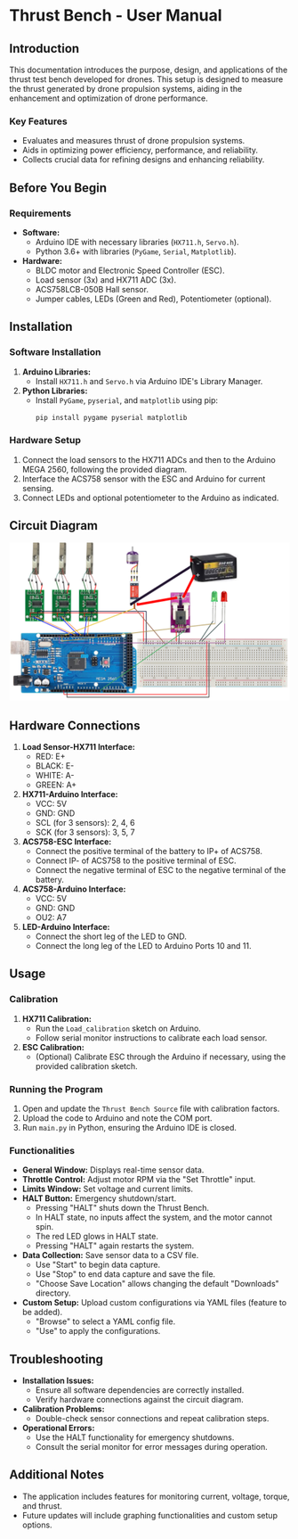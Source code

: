 # Thrust Bench - User Manual

## Introduction

This documentation introduces the purpose, design, and applications of the thrust test bench developed for drones. This setup is designed to measure the thrust generated by drone propulsion systems, aiding in the enhancement and optimization of drone performance.

### Key Features

-   Evaluates and measures thrust of drone propulsion systems.
-   Aids in optimizing power efficiency, performance, and reliability.
-   Collects crucial data for refining designs and enhancing reliability.

## Before You Begin

### Requirements

-   **Software:**
    -   Arduino IDE with necessary libraries (`HX711.h`, `Servo.h`).
    -   Python 3.6+ with libraries (`PyGame`, `Serial`, `Matplotlib`).
-   **Hardware:**
    -   BLDC motor and Electronic Speed Controller (ESC).
    -   Load sensor (3x) and HX711 ADC (3x).
    -   ACS758LCB-050B Hall sensor.
    -   Jumper cables, LEDs (Green and Red), Potentiometer (optional).

## Installation

### Software Installation

1.  **Arduino Libraries:**
    -   Install `HX711.h` and `Servo.h` via Arduino IDE's Library Manager.
2.  **Python Libraries:**
    -   Install `PyGame`, `pyserial`, and `matplotlib` using pip:
        ```bash
        pip install pygame pyserial matplotlib
        ```

### Hardware Setup

1.  Connect the load sensors to the HX711 ADCs and then to the Arduino MEGA 2560, following the provided diagram.
2.  Interface the ACS758 sensor with the ESC and Arduino for current sensing.
3.  Connect LEDs and optional potentiometer to the Arduino as indicated.

## Circuit Diagram


![Fig: Circuit Diagram](Sources/Circuit_Diagram.png)

## Hardware Connections

1.  **Load Sensor-HX711 Interface:**
    -   RED: E+
    -   BLACK: E-
    -   WHITE: A-
    -   GREEN: A+
2.  **HX711-Arduino Interface:**
    -   VCC: 5V
    -   GND: GND
    -   SCL (for 3 sensors): 2, 4, 6
    -   SCK (for 3 sensors): 3, 5, 7
3.  **ACS758-ESC Interface:**
    -   Connect the positive terminal of the battery to IP+ of ACS758.
    -   Connect IP- of ACS758 to the positive terminal of ESC.
    -   Connect the negative terminal of ESC to the negative terminal of the battery.
4.  **ACS758-Arduino Interface:**
    -   VCC: 5V
    -   GND: GND
    -   OU2: A7
5.  **LED-Arduino Interface:**
    -   Connect the short leg of the LED to GND.
    -   Connect the long leg of the LED to Arduino Ports 10 and 11.

## Usage

### Calibration

1.  **HX711 Calibration:**
    -   Run the `Load_calibration` sketch on Arduino.
    -   Follow serial monitor instructions to calibrate each load sensor.
2.  **ESC Calibration:**
    -   (Optional) Calibrate ESC through the Arduino if necessary, using the provided calibration sketch.

### Running the Program

1.  Open and update the `Thrust Bench Source` file with calibration factors.
2.  Upload the code to Arduino and note the COM port.
3.  Run `main.py` in Python, ensuring the Arduino IDE is closed.

### Functionalities

-   **General Window:** Displays real-time sensor data.
-   **Throttle Control:** Adjust motor RPM via the "Set Throttle" input.
-   **Limits Window:** Set voltage and current limits.
-   **HALT Button:** Emergency shutdown/start.
    -   Pressing "HALT" shuts down the Thrust Bench.
    -   In HALT state, no inputs affect the system, and the motor cannot spin.
    -   The red LED glows in HALT state.
    -   Pressing "HALT" again restarts the system.
-   **Data Collection:** Save sensor data to a CSV file.
    -   Use "Start" to begin data capture.
    -   Use "Stop" to end data capture and save the file.
    -   "Choose Save Location" allows changing the default "Downloads" directory.
-   **Custom Setup:** Upload custom configurations via YAML files (feature to be added).
    -   "Browse" to select a YAML config file.
    -   "Use" to apply the configurations.

## Troubleshooting

-   **Installation Issues:**
    -   Ensure all software dependencies are correctly installed.
    -   Verify hardware connections against the circuit diagram.
-   **Calibration Problems:**
    -   Double-check sensor connections and repeat calibration steps.
-   **Operational Errors:**
    -   Use the HALT functionality for emergency shutdowns.
    -   Consult the serial monitor for error messages during operation.

## Additional Notes

-   The application includes features for monitoring current, voltage, torque, and thrust.
-   Future updates will include graphing functionalities and custom setup options.
